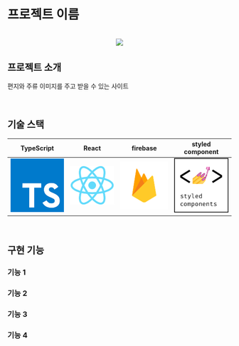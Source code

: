 # 프로젝트 이름

<p align="center">
  <br>
  <img src=v"client/src/assets/main/main_text.png">
  <br>
</p>



## 프로젝트 소개

<p align="justify">
편지와 주류 이미지를 주고 받을 수 있는 사이트
</p>


<br>

## 기술 스택

| TypeScript |   React   |  firebase    |  styled component  |
| :--------: | :-------: | :------:     | :----------------: |
|   ![ts]    |  ![react] | ![firebase]  |      ![styled]     | 

<br>

## 구현 기능

### 기능 1

### 기능 2

### 기능 3

### 기능 4

<br>






<!-- Stack Icon Refernces -->


[ts]: client/src/assets/stack/type.png
[react]: client/src/assets/stack/react.png
[firebase]: client/src/assets/stack/firebaes.png
[styled]: client/src/assets/stack/styled.png
